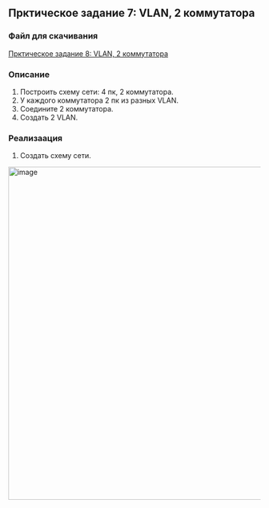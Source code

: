 ## Прктическое задание 7: VLAN, 2 коммутатора

### Файл для скачивания

[Прктическое задание 8: VLAN, 2 коммутатора](https://github.com/Vinnjy/cisco/blob/main/%D0%9F%D1%80%D0%B0%D0%BA%D1%82%D0%B8%D1%87%D0%B5%D1%81%D0%BA%D0%BE%D0%B5%20%D0%B7%D0%B0%D0%B4%D0%B0%D0%BD%D0%B8%D0%B5%207.pkt)

### Описание

1. Построить схему сети: 4 пк, 2 коммутатора.
2. У каждого коммутатора 2 пк из разных VLAN.
3. Соедините 2 коммутатора.
4. Создать 2 VLAN.

### Реализаация

1. Создать схему сети.

<img width="815" height="664" alt="image" src="https://github.com/user-attachments/assets/357af356-efdc-45d3-ad3c-0383bf8abcc0" />


